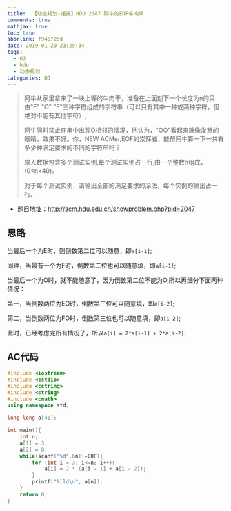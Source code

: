 ```yaml
---
title:  【动态规划-递推】HDU 2047 阿牛的EOF牛肉串
comments: true
mathjax: true
toc: true
abbrlink: f94672dd
date: 2019-01-20 23:29:34
tags:
  - OJ
  - hdu
  - 动态规划
categories: OJ
---
```


> 阿牛从家里拿来了一块上等的牛肉干，准备在上面刻下一个长度为n的只由"E" "O" "F"三种字符组成的字符串（可以只有其中一种或两种字符，但绝对不能有其他字符）,
>
> 阿牛同时禁止在串中出现O相邻的情况，他认为，"OO"看起来就像发怒的眼睛，效果不好。你，NEW ACMer,EOF的崇拜者，能帮阿牛算一下一共有多少种满足要求的不同的字符串吗？
>
> 输入数据包含多个测试实例,每个测试实例占一行,由一个整数n组成，(0<n<40)。
>
> 对于每个测试实例，请输出全部的满足要求的涂法，每个实例的输出占一行。

 <!-- more -->

* 题目地址：http://acm.hdu.edu.cn/showproblem.php?pid=2047



## 思路

当最后一个为E时，则倒数第二位可以随意，即`a[i-1]`;

同理，当最有一个为F时，倒数第二位也可以随意填，即`a[i-1]`;

当最后一个为O时，就不能随意了，因为倒数第二位不能为O,所以再细分下面两种情况：

第一，当倒数两位为EO时，倒数第三位可以随意填，即`a[i-2]`;

第二，当倒数两位为FO时，倒数第三位也可以随意填，即`a[i-2]`;

此时，已经考虑完所有情况了，所以`a[i] = 2*a[i-1] + 2*a[i-2]`.



## AC代码

```c++
#include <iostream>
#include <cstdio>
#include <cstring>
#include <string>
#include <cmath>
using namespace std;

long long a[41];

int main(){
    int n;
    a[1] = 3;
    a[2] = 8;
    while(scanf("%d",&n)!=EOF){
        for (int i = 3; i<=n; i++){
            a[i] = 2 * (a[i - 1] + a[i - 2]);
        }
        printf("%lld\n", a[n]);
    }
    return 0;
}
```

